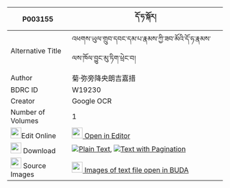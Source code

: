 |P003155|དོ་ཧ་སྐོར། 
| --- | --- 
|Alternative Title |འཕགས་ཡུལ་གྲུབ་དབང་དམ་པ་རྣམས་ཀྱི་ཟབ་མོའི་དོ་ཧ་རྣམས་ལས་ཁོལ་བྱུང་མུ་ཏིག་ཕྲེང་བ།
|Author| 菊·弥旁降央朗吉嘉措
|BDRC ID | W19230
|Creator | Google OCR
|Number of Volumes| 1
|<img width="25" src="https://img.icons8.com/color/25/000000/edit-property.png">Edit Online| [<img width="25" src="https://avatars.githubusercontent.com/u/45091458?s=200&v=4"> Open in Editor](http://editor.openpecha.org/P003155)
|<img width="25" src="https://img.icons8.com/fluent/48/000000/download-2.png"/>  Download | [![](https://img.icons8.com/color/20/000000/txt.png)Plain Text](https://github.com/Openpecha/P003155/releases/download/v1/doha_kor_plain_P003155.zip), [![](https://img.icons8.com/color/20/000000/txt.png)Text with Pagination](https://github.com/Openpecha/P003155/releases/download/v1/doha_kor_pages_P003155.zip)
|<img width="25" src="https://img.icons8.com/plasticine/100/000000/pictures-folder.png"/>  Source Images | [<img width="25" src="https://library.bdrc.io/icons/BUDA-small.svg"> Images of text file open in BUDA](https://library.bdrc.io/show/bdr:W19230)